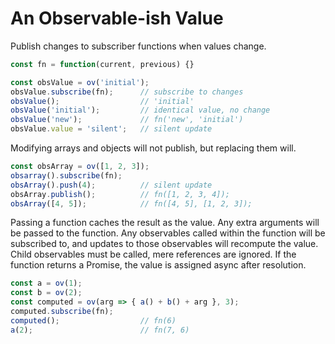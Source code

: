 # An Observable-ish Value

Publish changes to subscriber functions when values change.

```javascript
const fn = function(current, previous) {}

const obsValue = ov('initial');
obsValue.subscribe(fn);      // subscribe to changes
obsValue();                  // 'initial'
obsValue('initial');         // identical value, no change
obsValue('new');             // fn('new', 'initial')
obsValue.value = 'silent';   // silent update
```

Modifying arrays and objects will not publish, but replacing them will.

```javascript
const obsArray = ov([1, 2, 3]);
obsarray().subscribe(fn);
obsArray().push(4);          // silent update
obsArray.publish();          // fn([1, 2, 3, 4]);
obsArray([4, 5]);            // fn([4, 5], [1, 2, 3]);
```

Passing a function caches the result as the value. Any extra arguments will
be passed to the function. Any observables called within the function will
be subscribed to, and updates to those observables will recompute the value.
Child observables must be called, mere references are ignored. If the
function returns a Promise, the value is assigned async after resolution.

```javascript
const a = ov(1);
const b = ov(2);
const computed = ov(arg => { a() + b() + arg }, 3);
computed.subscribe(fn);
computed();                  // fn(6)
a(2);                        // fn(7, 6)
```
